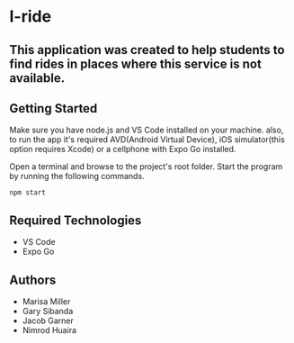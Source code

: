 # I-ride
This application was created to help students to find rides in places where this service is not available.
---
## Getting Started
Make sure you have node.js and VS Code installed on your machine. also, to run the app it's required AVD(Android Virtual Device),  iOS simulator(this option requires Xcode) or a cellphone with Expo Go installed.

Open a terminal and browse to the project's root folder. Start the program by running the following commands.
```
npm start
```

## Required Technologies
* VS Code
* Expo Go

## Authors
* Marisa Miller
* Gary Sibanda
* Jacob Garner
* Nimrod Huaira